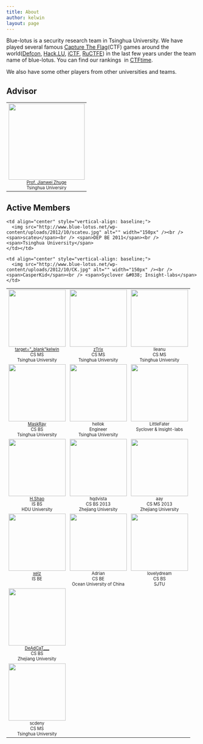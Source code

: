 ```yaml
---
title: About
author: kelwin
layout: page
---
```


Blue-lotus is a security research team in Tsinghua University. We have played several famous [Capture The Flag][1](CTF) games around the world([Defcon][2], [Hack.LU][3], [iCTF][4], [RuCTFE][5]) in the last few years under the team name of blue-lotus. You can find our rankings  in [CTFtime][6].

We also have some other players from other universities and teams.

## Advisor

<table border="0" style="width: 100%; font-size: 0.8em;">
  <tr style="vertical-align: baseline;">
    <td align="center">
      <img src="http://www.blue-lotus.net/wp-content/uploads/2012/10/jianwei.jpg" alt="" width="200px" /><br /> <a href="http://netsec.ccert.edu.cn/zhugejw/en/cv-2/" target="_blank">Prof. Jianwei Zhuge</a><br /><span>Tsinghua Universiry</span>
    </td>
  </tr>
</table>

## Active Members

<table border="0" style="width: 100%; font-size: 0.8em;">
  <tr>
    <td align="center" style="vertical-align: baseline;">
      <img src="http://www.blue-lotus.net/wp-content/uploads/2012/10/kelwin1.jpg" alt="" width="150px" /><br /> <a href="http://kelw.in"> target="_blank"kelwin</a><br /> <span>CS MS</span><br /> <span>Tsinghua University</span>
    </td>
    <td align="center" style="vertical-align: baseline;">
      <img src="http://www.blue-lotus.net/wp-content/uploads/2012/10/zTrix1.jpg" alt="" width="150px" /><br /> <a href="https://twitter.com/zerowavlen" target="_blank">zTrix</a><br /> <span>CS MS</span><br /> <span>Tsinghua University</span>
    </td>
    <td align="center" style="vertical-align: baseline;">
      <img src="http://www.blue-lotus.net/wp-content/uploads/2012/10/lieanu1.jpg" alt="" width="150px" /><br /> <span>lieanu</span><br /> <span>CS MS</span><br /> <span>Tsinghua University</span>
    </td>
  </tr>
  
  <tr>
    <td align="center" style="vertical-align: baseline;">
      <img src="http://www.blue-lotus.net/wp-content/uploads/2012/10/MaskRay1.jpg" alt="" width="150px" /><br /> <a href="http://weibo.com/u/2607627961" target="_blank">MaskRay</a><br /> <span>CS BS</span><br /> <span>Tsinghua University</span>
    </td>
    <td align="center" style="vertical-align: baseline;">
      <img src="http://www.blue-lotus.net/wp-content/uploads/2012/10/hellok1.jpg" alt="" width="150px" /><br /> <span>hellok</spanhellok><br /> <span>Engineer</span><br /> <span>Tsinghua University</span>
    </td>
    <td align="center" style="vertical-align: baseline;">
        <img src="http://www.blue-lotus.net/wp-content/uploads/2012/10/LittleFater1.jpg" alt="" width="150px" /><br /> <span>LittleFater</span><br /> <span>Syclover &#038; Insight-labs</span>
    </td>
  </tr> 
      
  <tr>
    <td align="center" style="vertical-align: baseline;">
      <img src="http://www.blue-lotus.net/wp-content/uploads/2012/10/H.Shao_1.jpg" alt="" width="150px" /><br /> <a href="http://hshao.diandian.com/" target="_blank">H.Shao</a><br /> <span>IS BS</span><br /> <span>HDU University</span>
    </td>
    <td align="center" style="vertical-align: baseline;">
      <img src="http://www.blue-lotus.net/wp-content/uploads/2012/10/hqdvista1.jpg" alt="" width="150px" /><br /> <span>hqdvista</span><br /> <span>CS BS 2013</span><br /> <span>Zhejiang University</span>
    </td>
    <td align="center" style="vertical-align: baseline;">
      <img src="http://www.blue-lotus.net/wp-content/uploads/2012/10/aay.jpg" alt="" width="150px" /><br /> <span>aay</span><br /> <span>CS MS 2013</span><br /> <span>Zhejiang University</span>
    </td>
  </tr>

  <tr>
    <td align="center" style="vertical-align: baseline;">
      <img src="http://www.blue-lotus.net/wp-content/uploads/2012/10/xelz.jpg" alt="" width="150px" /><br /> <a href="http://xelz.info" target="_blank">xelz</a><br /> <span>IS BE</span>
    </td>
    <td align="center" style="vertical-align: baseline;">
      <img src="http://www.blue-lotus.net/wp-content/uploads/2012/10/Adrian.jpg" alt="" width="150px" /><br /> <span>Adrian</span><br /> <span>CS BE</span><br /> <span>Ocean University of China</span>
    </td>
    <td align="center" style="vertical-align: baseline;">
      <img src="http://www.blue-lotus.net/wp-content/uploads/2012/10/lovelydream1.jpg" alt="" width="150px" /><br /> <span>lovelydream</span><br /> <span>CS BS</span><br /> <span>SJTU</span>
    </td>
  </tr>
      
  <tr>
    <td align="center" style="vertical-align: baseline;">
      <img src="http://www.blue-lotus.net/wp-content/uploads/2012/10/deadcat.jpg" alt="" width="150px" /><br /> <a href="http://weibo.com/d34dc47" target="_blank">DeAdCaT___</a><br /> <span>CS BS</span><br /> <span>Zhejiang University</span>
    </td></td> 
    
    <td align="center" style="vertical-align: baseline;">
      <img src="http://www.blue-lotus.net/wp-content/uploads/2012/10/scateu.jpg" alt="" width="150px" /><br /> <span>scateu</span><br /> <span>DEP BE 2011</span><br /> <span>Tsinghua University</span>
    </td></td> 
    
    <td align="center" style="vertical-align: baseline;">
      <img src="http://www.blue-lotus.net/wp-content/uploads/2012/10/CK.jpg" alt="" width="150px" /><br /> <span>CasperKid</span><br /> <span>Syclover &#038; Insight-labs</span>
    </td>
   </tr>

  <tr>
    <td align="center" style="vertical-align: baseline;">
      <img src="http://www.blue-lotus.net/wp-content/uploads/2012/10/scdeny.jpg" alt="" width="150px" /><br /> <span>scdeny</span><br /> <span>CS MS</span><br /> <span>Tsinghua University</span>
    </td> 
   </tr>
</table>

 [1]: http://ctftime.org/ctf-wtf/ "Capture The Flag"
 [2]: https://www.defcon.org/ "Defcon"
 [3]: http://2012.hack.lu/ "Hack.LU"
 [4]: http://ictf.cs.ucsb.edu/ "iCTF"
 [5]: http://ructf.org/e/2012/
 [6]: http://ctftime.org/team/1941/ "CTFtime"
